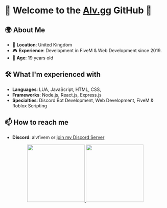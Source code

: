 # 🎃 Welcome to the [Alv.gg](https://alv.gg) GitHub 🎃


## 🌍 About Me
- 📍 **Location**: United Kingdom
- 🎮 **Experience**: Development in FiveM & Web Development since 2019.
- 🤝 **Age**: 19 years old

## 🛠️ What I'm experienced with
- **Languages**: LUA, JavaScript, HTML, CSS, 
- **Frameworks**: Node.js, React.js, Express.js
- **Specialties**: Discord Bot Development, Web Development, FiveM & Roblox Scripting

## 📫 How to reach me
- **Discord**: alvfivem or [join my Discord Server](https://discord.gg/alv)

<p align="center">
<a href="https://alv.gg">
  <img height="180em" src="https://github-readme-stats.vercel.app/api?username=alvwashere&show_icons=true&title_color=5865F2&icon_color=5865F2&text_color=FFFFFF&bg_color=171B23&include_all_commits=true&count_private=true"/>
  <img height="180em" src="https://github-readme-stats.vercel.app/api/top-langs/?username=alvwashere&layout=compact&langs_count=8&title_color=5865F2&icon_color=5865F2&text_color=FFFFFF&bg_color=171B23"/>
</a>
</p>
